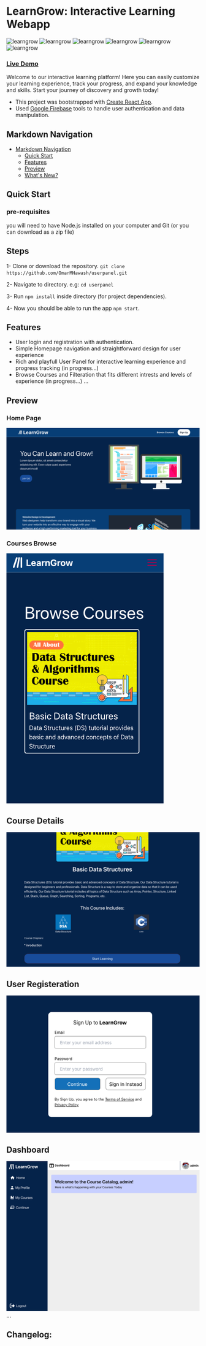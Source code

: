 
# LearnGrow: Interactive Learning Webapp
<img src="https://img.shields.io/badge/v0.1.0-LearnGrow-yellowgreen" alt="learngrow"> <img src="https://img.shields.io/badge/v18.2.0-React-blue" alt="learngrow"> <img src="https://img.shields.io/badge/v3-tailwind-blueviolet" alt="learngrow"> <img src="https://img.shields.io/badge/v3-SASS-%239cf" alt="learngrow"> <img src="https://img.shields.io/badge/Auth-Firebase-informational" alt="learngrow"> <img src="https://img.shields.io/badge/DB-Firestore-red" alt="learngrow">


### [Live Demo](https://memberpress.com/wp-content/uploads/2020/12/coming-soon-page.jpg)
Welcome to our interactive learning platform! Here you can easily customize your learning experience, track your progress, and expand your knowledge and skills. Start your journey of discovery and growth today!

- This project was bootstrapped with [Create React App](https://github.com/facebook/create-react-app).
- Used [Google Firebase](https://firebase.google.com) tools to handle user authentication and data manipulation.
 
## Markdown Navigation

- [Markdown Navigation](#markdown-navigation)
    - [Quick Start](#quick-start)
    - [Features](#features)
    - [Preview](#preview)
    - [What's New?](#changelog)

## Quick Start

### pre-requisites
you will need to have Node.js installed on your computer and Git (or you can download as a zip file)
## Steps
1- Clone or download the repository. `git clone https://github.com/OmarMHawash/userpanel.git`

2- Navigate to directory. e.g: `cd userpanel`

3- Run `npm install` inside directory (for project dependencies).

4- Now you should be able to run the app `npm start`.


## Features

- User login and registration with authentication.
- Simple Homepage navigation and straightforward design for user experience
- Rich and playfull User Panel for interactive learning experience and progress tracking (in progress...)
- Browse Courses and Filteration that fits different intrests and levels of experience (in progress...)
...


## Preview

### Home Page
![Home Page](https://github.com/OmarMHawash/userpanel/blob/main/docs/images/home.png)


### Courses Browse
![Courses](https://github.com/OmarMHawash/userpanel/blob/main/docs/images/courses.png)


## Course Details
![Course](https://github.com/OmarMHawash/userpanel/blob/main/docs/images/course.png)

##


## User Registeration
![signing](https://github.com/OmarMHawash/userpanel/blob/main/docs/images/signing.png)

## Dashboard
![dashboard](https://github.com/OmarMHawash/userpanel/blob/main/docs/images/dashboard.png)
...

## Changelog:

